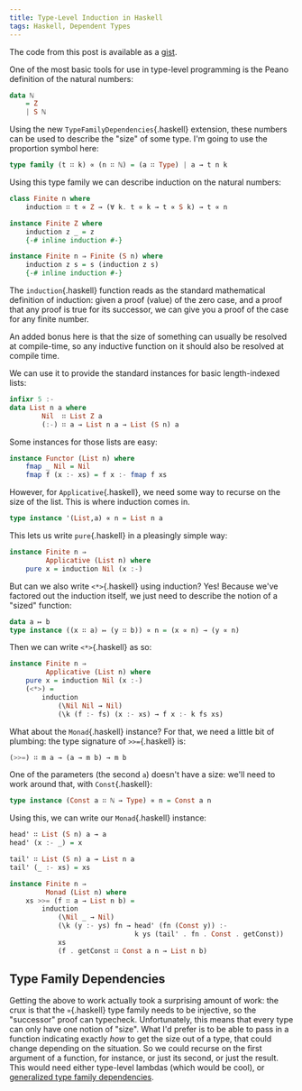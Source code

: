 ```yaml
---
title: Type-Level Induction in Haskell
tags: Haskell, Dependent Types
---
```


The code from this post is available as a
[gist](https://gist.github.com/oisdk/23c430b807c788dd43dc4d986c5fdfdd).

One of the most basic tools for use in type-level programming is the Peano
definition of the natural numbers:

```haskell
data ℕ
    = Z
    | S ℕ
```

Using the new `TypeFamilyDependencies`{.haskell} extension, these numbers can be
used to describe the "size" of some type. I'm going to use the proportion symbol
here:

```haskell
type family (t ∷ k) ∝ (n ∷ ℕ) = (a ∷ Type) | a → t n k
```

Using this type family we can describe induction on the natural numbers:

```haskell
class Finite n where
    induction ∷ t ∝ Z → (∀ k. t ∝ k → t ∝ S k) → t ∝ n

instance Finite Z where
    induction z _ = z
    {-# inline induction #-}

instance Finite n ⇒ Finite (S n) where
    induction z s = s (induction z s)
    {-# inline induction #-}
```

The `induction`{.haskell} function reads as the standard mathematical definition
of induction: given a proof (value) of the zero case, and a proof that any proof
is true for its successor, we can give you a proof of the case for any finite
number.

An added bonus here is that the size of something can usually be resolved at
compile-time, so any inductive function on it should also be resolved at compile
time.

We can use it to provide the standard instances for basic length-indexed lists:

```haskell
infixr 5 :-
data List n a where
        Nil  ∷ List Z a
        (:-) ∷ a → List n a → List (S n) a
```

Some instances for those lists are easy:

```haskell
instance Functor (List n) where
    fmap _ Nil = Nil
    fmap f (x :- xs) = f x :- fmap f xs
```

However, for `Applicative`{.haskell}, we need some way to recurse on the size of
the list. This is where induction comes in.

```haskell
type instance '(List,a) ∝ n = List n a
```

This lets us write `pure`{.haskell} in a pleasingly simple way:

```haskell
instance Finite n ⇒
         Applicative (List n) where
    pure x = induction Nil (x :-)
```

But can we also write `<*>`{.haskell} using induction? Yes! Because we've
factored out the induction itself, we just need to describe the notion of a
"sized" function:

```haskell
data a ↦ b
type instance ((x ∷ a) ↦ (y ∷ b)) ∝ n = (x ∝ n) → (y ∝ n)
```

Then we can write `<*>`{.haskell} as so:

```haskell
instance Finite n ⇒
         Applicative (List n) where
    pure x = induction Nil (x :-)
    (<*>) =
        induction
            (\Nil Nil → Nil)
            (\k (f :- fs) (x :- xs) → f x :- k fs xs)
```

What about the `Monad`{.haskell} instance? For that, we need a little bit of
plumbing: the type signature of `>>=`{.haskell} is:

```haskell
(>>=) ∷ m a → (a → m b) → m b
```

One of the parameters (the second `a`) doesn't have a size: we'll need to work
around that, with `Const`{.haskell}:

```haskell
type instance (Const a ∷ ℕ → Type) ∝ n = Const a n
```

Using this, we can write our `Monad`{.haskell} instance:

```haskell
head' ∷ List (S n) a → a
head' (x :- _) = x

tail' ∷ List (S n) a → List n a
tail' (_ :- xs) = xs

instance Finite n ⇒
         Monad (List n) where
    xs >>= (f ∷ a → List n b) =
        induction
            (\Nil _ → Nil)
            (\k (y :- ys) fn → head' (fn (Const y)) :-
                               k ys (tail' . fn . Const . getConst))
            xs
            (f . getConst ∷ Const a n → List n b)
```

## Type Family Dependencies

Getting the above to work actually took a surprising amount of work: the crux is
that the `∝`{.haskell} type family needs to be injective, so the "successor"
proof can typecheck. Unfortunately, this means that every type can only have one
notion of "size". What I'd prefer is to be able to pass in a function indicating
exactly *how* to get the size out of a type, that could change depending on the
situation. So we could recurse on the first argument of a function, for
instance, or just its second, or just the result. This would need either
type-level lambdas (which would be cool), or [generalized type family
dependencies](https://ghc.haskell.org/trac/ghc/ticket/10832).
